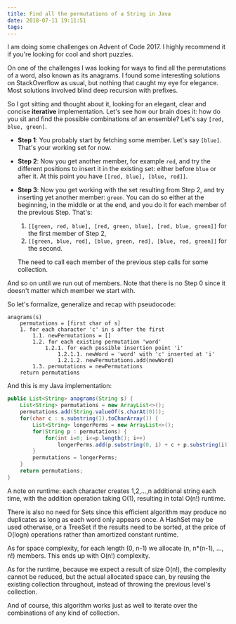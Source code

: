 ```yaml
---
title: Find all the permutations of a String in Java
date: 2018-07-11 19:11:51
tags:
---
```


I am doing some challenges on Advent of Code 2017. I highly recommend it if you're looking for cool and short puzzles.

On one of the challenges I was looking for ways to find all the permutations of a word, also known as its anagrams. I found some interesting solutions on StackOverflow as usual, but nothing that caught my eye for elegance. Most solutions involved blind deep recursion with prefixes.

So I got sitting and thought about it, looking for an elegant, clear and concise **iterative** implementation. Let's see how our brain does it: how do you sit and find the possible combinations of an ensemble? Let's say `[red, blue, green]`.

* **Step 1**: You probably start by fetching some member. Let's say `[blue]`. That's your working set for now.
* **Step 2**: Now you get another member, for example `red`, and try the different positions to insert it in the existing set: either before `blue` or after it. At this point you have `[[red, blue], [blue, red]]`.
* **Step 3**: Now you get working with the set resulting from Step 2, and try inserting yet another member: `green`. You can do so either at the beginning, in the middle or at the end, and you do it for each member of the previous Step. That's:
    1. `[[green, red, blue], [red, green, blue], [red, blue, green]]` for the first member of Step 2,
    2. `[[green, blue, red], [blue, green, red], [blue, red, green]]` for the second.
   
   The need to call each member of the previous step calls for some collection.

And so on until we run out of members. Note that there is no Step 0 since it doesn't matter which member we start with.

So let's formalize, generalize and recap with pseudocode:

```
anagrams(s)
    permutations = [first char of s]
    1. for each character 'c' in s after the first
        1.1. newPermutations = []
        1.2. for each existing permutation 'word'
            1.2.1. for each possible insertion point 'i'
                1.2.1.1. newWord = 'word' with 'c' inserted at 'i'
                1.2.1.2. newPermutations.add(newWord)
        1.3. permutations = newPermutations
    return permutations
```

And this is my Java implementation:

```java
public List<String> anagrams(String s) {
    List<String> permutations = new ArrayList<>();
    permutations.add(String.valueOf(s.charAt(0)));
    for(char c : s.substring(1).toCharArray()) {
        List<String> longerPerms = new ArrayList<>();
        for(String p : permutations) {
            for(int i=0; i<=p.length(); i++)
                longerPerms.add(p.substring(0, i) + c + p.substring(i));
        }
        permutations = longerPerms;
    }
    return permutations;
}
```

A note on runtime: each character creates 1,2,...,n additional string each time, with the addition operation taking O(1), resulting in total O(n!) runtime.

There is also no need for Sets since this efficient algorithm may produce no duplicates as long as each word only appears once. A HashSet may be used otherwise, or a TreeSet if the results need to be sorted, at the price of O(logn) operations rather than amortized constant runtime.

As for space complexity, for each length (0, n-1) we allocate (n, n*(n-1), ..., n!) members. This ends up with O(n!) complexity.

As for the runtime, because we expect a result of size O(n!), the complexity cannot be reduced, but the actual allocated space can, by reusing the existing collection throughout, instead of throwing the previous level's collection.

And of course, this algorithm works just as well to iterate over the combinations of any kind of collection.